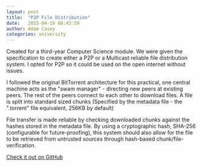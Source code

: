 ```yaml
---
layout: post
title:  "P2P File Distribution"
date:   2015-04-18 08:43:59
author: Adam Casey
categories: university
---
```


Created for a third-year Computer Science module. We were given the specification to create either a P2P or a Multicast reliable file distribution system. I opted for P2P so it could be used on the open internet without issues.

I followed the original BitTorrent architecture for this practical, one central machine acts as the "swam manager" - directing new peers at existing peers. The rest of the peers connect to each other to download files. A file is split into standard sized chunks (Specified by the metadata file - the ".torrent" file equivalent, 256KB by default)

File transfer is made reliable by checking downloaded chunks against the hashes stored in the metadata file. By using a cryptographic hash, SHA-256 (configurable for future-proofing), this system should also allow for the file to be retrieved from untrusted sources through hash-based chunk/file-verification.

[Check it out on GitHub](https://github.com/adamncasey/CS3102-P2PFileDistribution)